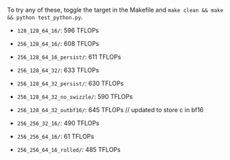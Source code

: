 To try any of these, toggle the target in the Makefile and ```make clean && make && python test_python.py```.

- ```128_128_64_16/```: 596 TFLOPs

- ```256_128_64_16/```: 608 TFLOPs
- ```256_128_64_16_persist/```: 611 TFLOPs

- ```256_128_64_32/```: 633 TFLOPs
- ```256_128_64_32_persist/```: 630 TFLOPs
- ```256_128_64_32_no_swizzle/```: 590 TFLOPs
- ```256_128_64_32_outbf16/```: 645 TFLOPs // updated to store c in bf16

- ```256_256_32_16/```: 490 TFLOPs
- ```256_256_64_16/```: 61 TFLOPs
- ```256_256_64_16_rolled/```: 485 TFLOPs
